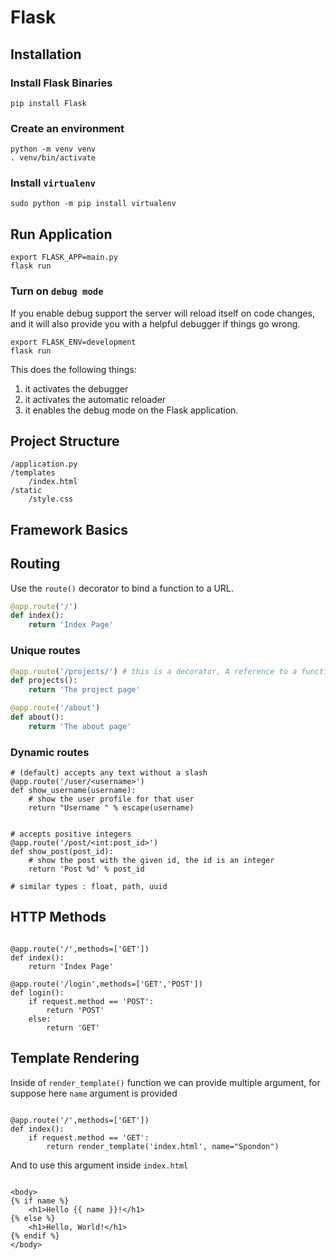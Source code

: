 # Flask

## Installation

### Install Flask Binaries

```
pip install Flask
```

### Create an environment

```
python -m venv venv
. venv/bin/activate
```

### Install ```virtualenv``` 

```
sudo python -m pip install virtualenv
```

## Run Application

```
export FLASK_APP=main.py
flask run
```

### Turn on ```debug mode``` 

 If you enable debug support the server will reload itself on code changes, and it will also provide you with a helpful debugger if things go wrong.

```
export FLASK_ENV=development
flask run
```

This does the following things:
1. it activates the debugger
2. it activates the automatic reloader
3. it enables the debug mode on the Flask application.

## Project Structure 

```
/application.py 
/templates
    /index.html
/static
    /style.css
```

## Framework Basics

## Routing

Use the ```route()``` decorator to bind a function to a URL.

```python
@app.route('/')
def index():
    return 'Index Page'
```

### Unique routes

```python
@app.route('/projects/') # this is a decorator, A reference to a function "func" or a class "C" is passed to a decorator and the decorator returns a modified function or class
def projects():
    return 'The project page'

@app.route('/about')
def about():
    return 'The about page'
```


### Dynamic routes

~~~~{.python}
# (default) accepts any text without a slash
@app.route('/user/<username>')
def show_username(username):
    # show the user profile for that user
    return "Username " % escape(username)


# accepts positive integers
@app.route('/post/<int:post_id>') 
def show_post(post_id):
    # show the post with the given id, the id is an integer
    return 'Post %d' % post_id

# similar types : float, path, uuid
~~~~


## HTTP Methods

~~~~{.python}

@app.route('/',methods=['GET'])
def index():
    return 'Index Page'

@app.route('/login',methods=['GET','POST'])
def login():
    if request.method == 'POST':
        return 'POST'
    else:
        return 'GET'

~~~~

## Template Rendering

Inside of ```render_template()``` function we can provide multiple argument, for suppose here ```name``` argument is provided

~~~~{.python}

@app.route('/',methods=['GET'])
def index():
    if request.method == 'GET':
        return render_template('index.html', name="Spondon")

~~~~

And to use this argument inside ```index.html```

~~~~{.html}

<body>
{% if name %}
    <h1>Hello {{ name }}!</h1> 
{% else %}
    <h1>Hello, World!</h1> 
{% endif %}
</body>

~~~~







